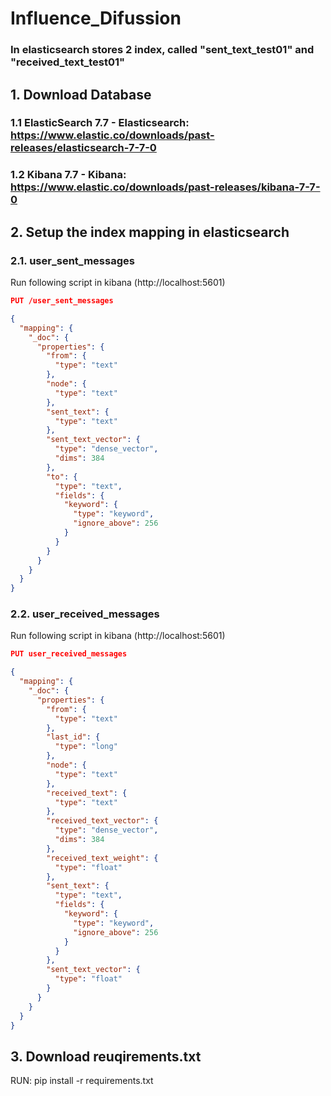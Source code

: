 # Influence_Difussion
### In elasticsearch stores 2 index, called "sent_text_test01" and "received_text_test01"


## 1. Download Database
### 1.1 ElasticSearch 7.7  - Elasticsearch: https://www.elastic.co/downloads/past-releases/elasticsearch-7-7-0
### 1.2 Kibana 7.7 - Kibana: https://www.elastic.co/downloads/past-releases/kibana-7-7-0

## 2. Setup the index mapping in elasticsearch
### 2.1. user_sent_messages
Run following script in kibana (http://localhost:5601)

```JSON
PUT /user_sent_messages

{
  "mapping": {
    "_doc": {
      "properties": {
        "from": {
          "type": "text"
        },
        "node": {
          "type": "text"
        },
        "sent_text": {
          "type": "text"
        },
        "sent_text_vector": {
          "type": "dense_vector",
          "dims": 384
        },
        "to": {
          "type": "text",
          "fields": {
            "keyword": {
              "type": "keyword",
              "ignore_above": 256
            }
          }
        }
      }
    }
  }
}
```

### 2.2. user_received_messages
Run following script in kibana (http://localhost:5601)

```JSON
PUT user_received_messages

{
  "mapping": {
    "_doc": {
      "properties": {
        "from": {
          "type": "text"
        },
        "last_id": {
          "type": "long"
        },
        "node": {
          "type": "text"
        },
        "received_text": {
          "type": "text"
        },
        "received_text_vector": {
          "type": "dense_vector",
          "dims": 384
        },
        "received_text_weight": {
          "type": "float"
        },
        "sent_text": {
          "type": "text",
          "fields": {
            "keyword": {
              "type": "keyword",
              "ignore_above": 256
            }
          }
        },
        "sent_text_vector": {
          "type": "float"
        }
      }
    }
  }
}
```

## 3. Download reuqirements.txt
RUN: 
pip install -r requirements.txt